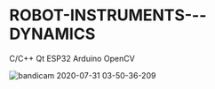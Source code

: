 # ROBOT-INSTRUMENTS---DYNAMICS
C/C++ Qt ESP32 Arduino OpenCV


![bandicam 2020-07-31 03-50-36-209](https://github.com/werasaimon/Robot-Remote_Control/blob/main/img/joystik.jpg)
